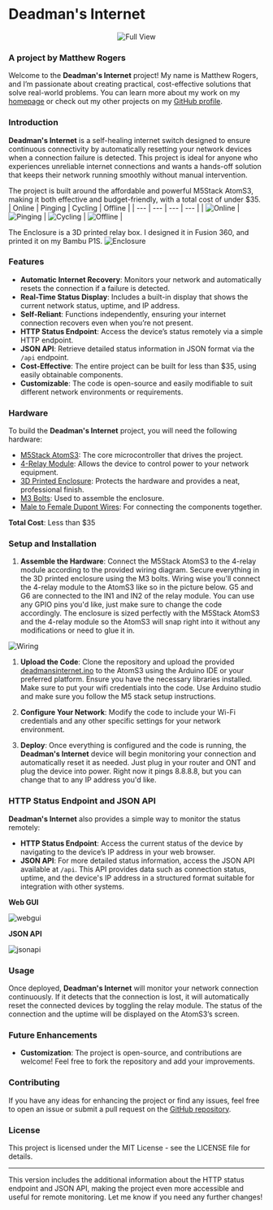 # Deadman's Internet

<p align="center">
  <img src="view.gif" alt="Full View" />
</p>

### A project by Matthew Rogers

Welcome to the **Deadman's Internet** project! My name is Matthew Rogers, and I’m passionate about creating practical, cost-effective solutions that solve real-world problems. You can learn more about my work on my [homepage](https://matthewrogers.org) or check out my other projects on my [GitHub profile](https://github.com/RamboRogers).

### Introduction

**Deadman's Internet** is a self-healing internet switch designed to ensure continuous connectivity by automatically resetting your network devices when a connection failure is detected. This project is ideal for anyone who experiences unreliable internet connections and wants a hands-off solution that keeps their network running smoothly without manual intervention.

The project is built around the affordable and powerful M5Stack AtomS3, making it both effective and budget-friendly, with a total cost of under $35.
| Online | Pinging | Cycling | Offline |
| --- | --- | --- | --- |
| ![Online](image.png) | ![Pinging](image-1.png) | ![Cycling](image-2.png) | ![Offline](image-3.png) |

The Enclosure is a 3D printed relay box. I designed it in Fusion 360, and printed it on my Bambu P1S.
![Enclosure](image-4.png)

### Features

- **Automatic Internet Recovery**: Monitors your network and automatically resets the connection if a failure is detected.
- **Real-Time Status Display**: Includes a built-in display that shows the current network status, uptime, and IP address.
- **Self-Reliant**: Functions independently, ensuring your internet connection recovers even when you’re not present.
- **HTTP Status Endpoint**: Access the device’s status remotely via a simple HTTP endpoint.
- **JSON API**: Retrieve detailed status information in JSON format via the `/api` endpoint.
- **Cost-Effective**: The entire project can be built for less than $35, using easily obtainable components.
- **Customizable**: The code is open-source and easily modifiable to suit different network environments or requirements.

### Hardware

To build the **Deadman's Internet** project, you will need the following hardware:

- [M5Stack AtomS3](https://shop.m5stack.com/products/atoms3-dev-kit-w-0-85-inch-screen): The core microcontroller that drives the project.
- [4-Relay Module](https://www.elegoo.com/products/elegoo-8-channel-relay-module-kit?variant=32467576356912): Allows the device to control power to your network equipment.
- [3D Printed Enclosure](PrintReady-RelayBoxv6.3mf): Protects the hardware and provides a neat, professional finish.
- [M3 Bolts](https://www.amazon.com/Metric-Screws-Suitable-Printer-Assortment/dp/B0B51BFSWZ/ref=sr_1_3?crid=2CEMZTN65DWOV&dib=eyJ2IjoiMSJ9.cjjb7-8KtdmTQL9KcSr8KDQ0InmvXT37KWzwHZmRGJBnA24M2NCwrKLycmsRX9IZmcVYcApRNw5alkDPonyUV8W-Csf_UtdURD2B5Faobdx9csXNNPVZBBprIkQ4AvBRydIkO6QtKx45quuOpikZ3JTH9S9jgdsmVVLIN_3yg_Lj6L0CsLzWUk2i-mZqSH_8eAA_RoENOBHvSqWly8wrWTbZIGg75Sbuh3p0MfMpFm4.gUz3Oluwm4HnE6iAoU7GYCcbb6giEr9OMnroWWw_rcA&dib_tag=se&keywords=m3+bolts&qid=1725421779&sprefix=m3+bollts%2Caps%2C72&sr=8-3): Used to assemble the enclosure.
- [Male to Female Dupont Wires](https://www.amazon.com/California-JOS-Breadboard-Optional-Multicolored/dp/B0BRTHR2RL/ref=sr_1_3?crid=3AUQ5RELU4CSB&dib=eyJ2IjoiMSJ9.QGbaFF62mgZ1Tf0J7CajkBnivKMOTOpZJUS1O07RvMQxaEbNSwAviTa6Grxc8oQ6_zRxwXFwtEi3HILB7JY711MaqCqvy01l_wx170xewFU22B5vTW1oDXsBvLYoQ_xcvq5JickMNgghD9ZXedKXKv39u5QyqQs-raS6cYSR1_QAbYoy6p3poUjRggWWKyqgPwlGbPVYYn_YFEWoB6mAdvc2DrOq6vLpxAUBhsGxSkk.e4Yhwn3cz9z2_VHr5jytBVbt6u1w-BCgaZCe_yxTHoM&dib_tag=se&keywords=male+to+female+dupont&qid=1725421860&sprefix=male+to+female+dupont%2Caps%2C71&sr=8-3): For connecting the components together.

**Total Cost**: Less than $35

### Setup and Installation

1. **Assemble the Hardware**: Connect the M5Stack AtomS3 to the 4-relay module according to the provided wiring diagram. Secure everything in the 3D printed enclosure using the M3 bolts. Wiring wise you'll connect the 4-relay module to the AtomS3 like so in the picture below. G5 and G6 are connected to the IN1 and IN2 of the relay module. You can use any GPIO pins you'd like, just make sure to change the code accordingly. The enclosure is sized perfectly with the M5Stack AtomS3 and the 4-relay module so the AtomS3 will snap right into it without any modifications or need to glue it in.

![Wiring](image-5.png)

1. **Upload the Code**: Clone the repository and upload the provided [deadmansinternet.ino](deadmansinternet.ino) to the AtomS3 using the Arduino IDE or your preferred platform. Ensure you have the necessary libraries installed. Make sure to put your wifi credentials into the code. Use Arduino studio and make sure you follow the M5 stack setup instructions.

2. **Configure Your Network**: Modify the code to include your Wi-Fi credentials and any other specific settings for your network environment.

3. **Deploy**: Once everything is configured and the code is running, the **Deadman's Internet** device will begin monitoring your connection and automatically reset it as needed. Just plug in your router and ONT and plug the device into power.  Right now it pings 8.8.8.8, but you can change that to any IP address you'd like.

### HTTP Status Endpoint and JSON API

**Deadman's Internet** also provides a simple way to monitor the status remotely:

- **HTTP Status Endpoint**: Access the current status of the device by navigating to the device’s IP address in your web browser.
- **JSON API**: For more detailed status information, access the JSON API available at `/api`. This API provides data such as connection status, uptime, and the device's IP address in a structured format suitable for integration with other systems.

**Web GUI**

  ![webgui](image-6.png)

**JSON API**

![jsonapi](image-7.png)

### Usage

Once deployed, **Deadman's Internet** will monitor your network connection continuously. If it detects that the connection is lost, it will automatically reset the connected devices by toggling the relay module. The status of the connection and the uptime will be displayed on the AtomS3’s screen.

### Future Enhancements

- **Customization**: The project is open-source, and contributions are welcome! Feel free to fork the repository and add your improvements.

### Contributing

If you have any ideas for enhancing the project or find any issues, feel free to open an issue or submit a pull request on the [GitHub repository](https://github.com/RamboRogers/Deadmans-Internet).

### License

This project is licensed under the MIT License - see the LICENSE file for details.

---

This version includes the additional information about the HTTP status endpoint and JSON API, making the project even more accessible and useful for remote monitoring. Let me know if you need any further changes!
